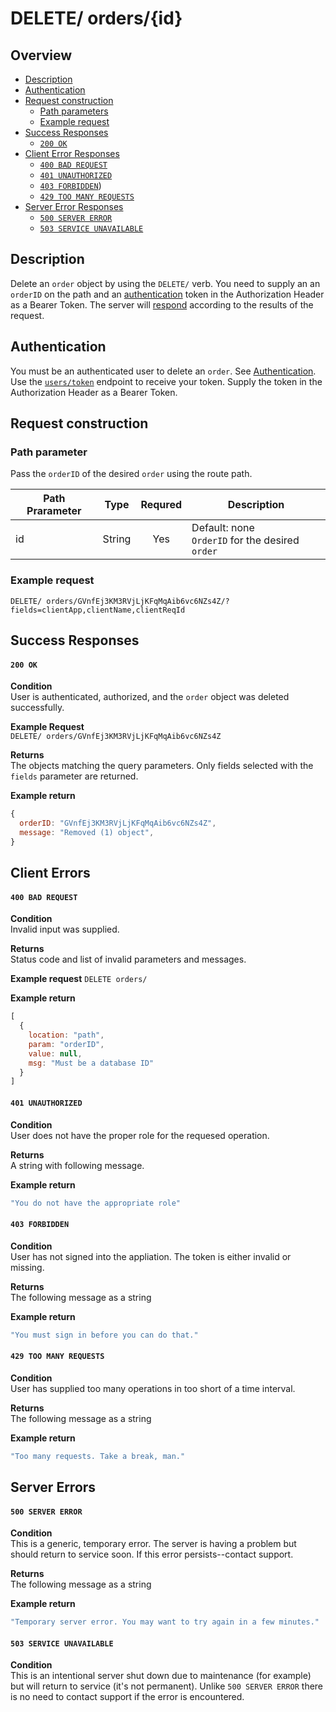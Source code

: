 # DELETE/ orders/{id}


## Overview

- [Description](#description)
- [Authentication](#authentication)
- [Request construction](#request-construction)
  - [Path parameters](#query-fields)
  - [Example request](#example-request)
- [Success Responses](#success)
  - [`200 OK`](#200-ok)
- [Client Error Responses](#client-errors-responses)
  - [`400 BAD REQUEST`](#400-bad-request)
  - [`401 UNAUTHORIZED`](#401-unauthorized)
  - [`403 FORBIDDEN`](#403-forbidden))
  - [`429 TOO MANY REQUESTS`](#429-too-many-requests)
- [Server Error Responses](#server-error-responses)
  - [`500 SERVER ERROR`](#500-server-error)
  - [`503 SERVICE UNAVAILABLE`](#503-service-unavailable)


## Description

Delete an `order` object by using the `DELETE/` verb. You need to supply an an `orderID`
on the path and an [authentication](#authentication) token in the Authorization
Header as a Bearer Token. The server will [respond](#success-responses) according to
the results of the request.

## Authentication

You must be an authenticated user to delete an `order`.
See [Authentication](../../../authentication/README.md). Use the
[`users/token`](../../users/get/token.md) endpoint to receive your token. Supply
the token in the Authorization Header as a Bearer Token.

## Request construction

### Path parameter

Pass the `orderID` of the desired `order` using the route path.

| Path Prarameter  | Type       | Requred | Description                         |
|------------------|------------| :-----: | ------------------------------------|
| id               | String     | Yes     | Default: none<br>`OrderID` for the desired `order` |


### Example request

```DELETE/ orders/GVnfEj3KM3RVjLjKFqMqAib6vc6NZs4Z/?fields=clientApp,clientName,clientReqId```


## Success Responses

#### `200 OK`

**Condition** \
User is authenticated, authorized, and the `order` object was deleted
successfully.

**Example Request** \
```DELETE/ orders/GVnfEj3KM3RVjLjKFqMqAib6vc6NZs4Z```

**Returns** \
The objects matching the query parameters. Only fields selected with the `fields`
parameter are returned.

**Example return**
``` Javascript
{
  orderID: "GVnfEj3KM3RVjLjKFqMqAib6vc6NZs4Z",
  message: "Removed (1) object",
}
```


## Client Errors

#### `400 BAD REQUEST`

**Condition** \
Invalid input was supplied.

**Returns** \
Status code and list of invalid parameters and messages.

**Example request**
```DELETE orders/```

**Example return**
``` Javascript
[
  {
    location: "path",
    param: "orderID",
    value: null,
    msg: "Must be a database ID"
  }
]
```

#### `401 UNAUTHORIZED`
**Condition** \
User does not have the proper role for the requesed operation.

**Returns** \
A string with following message.

**Example return**
``` Javascript
"You do not have the appropriate role"
```

#### `403 FORBIDDEN`
**Condition** \
User has not signed into the appliation. The token is either invalid
or missing.

**Returns** \
The following message as a string

**Example return**
``` Javascript
"You must sign in before you can do that."
```

#### `429 TOO MANY REQUESTS`
**Condition** \
User has supplied too many operations in too short of a time interval.

**Returns** \
The following message as a string

**Example return**
``` Javascript
"Too many requests. Take a break, man."
```


## Server Errors


#### `500 SERVER ERROR`
**Condition** \
This is a generic, temporary error. The server is having a problem
but should return to service soon. If this error persists--contact support.

**Returns** \
The following message as a string

**Example return**
``` Javascript
"Temporary server error. You may want to try again in a few minutes."
```

#### `503 SERVICE UNAVAILABLE`
**Condition** \
This is an intentional server shut down due to maintenance
(for example) but will return to service (it's not permanent). Unlike
`500 SERVER ERROR` there is no need to contact support if the error is encountered.

